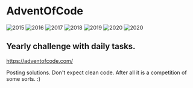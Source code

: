 # AdventOfCode

![2015](https://img.shields.io/badge/2015%20⭐-26-yellow) ![2016](https://img.shields.io/badge/2016%20⭐-0-yellow) ![2017](https://img.shields.io/badge/2017%20⭐-13-yellow) ![2018](https://img.shields.io/badge/2018%20⭐-42-yellow) ![2019](https://img.shields.io/badge/2019%20⭐-13-yellow) ![2020](https://img.shields.io/badge/2020%20⭐-29-yellow) ![2020](https://img.shields.io/badge/2020%20⭐-29-yellow)

## Yearly challenge with daily tasks.
https://adventofcode.com/

Posting solutions. Don't expect clean code. After all it is a competition of some sorts. :)